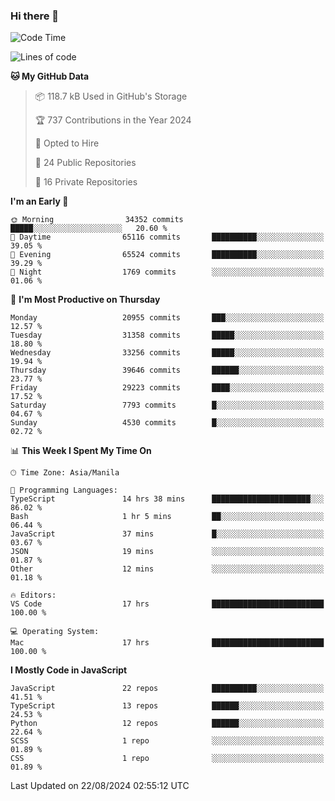 ### Hi there 👋

<!--START_SECTION:waka-->
![Code Time](http://img.shields.io/badge/Code%20Time-979%20hrs%2042%20mins-blue)

![Lines of code](https://img.shields.io/badge/From%20Hello%20World%20I%27ve%20Written-65.7%20million%20lines%20of%20code-blue)

**🐱 My GitHub Data** 

> 📦 118.7 kB Used in GitHub's Storage 
 > 
> 🏆 737 Contributions in the Year 2024
 > 
> 💼 Opted to Hire
 > 
> 📜 24 Public Repositories 
 > 
> 🔑 16 Private Repositories 
 > 
**I'm an Early 🐤** 

```text
🌞 Morning                34352 commits       █████░░░░░░░░░░░░░░░░░░░░   20.60 % 
🌆 Daytime                65116 commits       ██████████░░░░░░░░░░░░░░░   39.05 % 
🌃 Evening                65524 commits       ██████████░░░░░░░░░░░░░░░   39.29 % 
🌙 Night                  1769 commits        ░░░░░░░░░░░░░░░░░░░░░░░░░   01.06 % 
```
📅 **I'm Most Productive on Thursday** 

```text
Monday                   20955 commits       ███░░░░░░░░░░░░░░░░░░░░░░   12.57 % 
Tuesday                  31358 commits       █████░░░░░░░░░░░░░░░░░░░░   18.80 % 
Wednesday                33256 commits       █████░░░░░░░░░░░░░░░░░░░░   19.94 % 
Thursday                 39646 commits       ██████░░░░░░░░░░░░░░░░░░░   23.77 % 
Friday                   29223 commits       ████░░░░░░░░░░░░░░░░░░░░░   17.52 % 
Saturday                 7793 commits        █░░░░░░░░░░░░░░░░░░░░░░░░   04.67 % 
Sunday                   4530 commits        █░░░░░░░░░░░░░░░░░░░░░░░░   02.72 % 
```


📊 **This Week I Spent My Time On** 

```text
🕑︎ Time Zone: Asia/Manila

💬 Programming Languages: 
TypeScript               14 hrs 38 mins      ██████████████████████░░░   86.02 % 
Bash                     1 hr 5 mins         ██░░░░░░░░░░░░░░░░░░░░░░░   06.44 % 
JavaScript               37 mins             █░░░░░░░░░░░░░░░░░░░░░░░░   03.67 % 
JSON                     19 mins             ░░░░░░░░░░░░░░░░░░░░░░░░░   01.87 % 
Other                    12 mins             ░░░░░░░░░░░░░░░░░░░░░░░░░   01.18 % 

🔥 Editors: 
VS Code                  17 hrs              █████████████████████████   100.00 % 

💻 Operating System: 
Mac                      17 hrs              █████████████████████████   100.00 % 
```

**I Mostly Code in JavaScript** 

```text
JavaScript               22 repos            ██████████░░░░░░░░░░░░░░░   41.51 % 
TypeScript               13 repos            ██████░░░░░░░░░░░░░░░░░░░   24.53 % 
Python                   12 repos            ██████░░░░░░░░░░░░░░░░░░░   22.64 % 
SCSS                     1 repo              ░░░░░░░░░░░░░░░░░░░░░░░░░   01.89 % 
CSS                      1 repo              ░░░░░░░░░░░░░░░░░░░░░░░░░   01.89 % 
```




 Last Updated on 22/08/2024 02:55:12 UTC
<!--END_SECTION:waka-->
